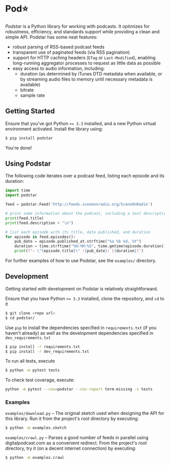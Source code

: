 # Pod⭐

_Podstar_ is a Python library for working with podcasts. It optimizes for robustness, efficiency, and standards support while providing a clean and simple API. Podstar has some neat features:

+ robust parsing of RSS-based podcast feeds
+ transparent use of paginated feeds (via RSS pagination)
+ support for HTTP caching headers (`ETag` or `Last-Modified`), enabling long-running aggregator processes to request as little data as possible
+ easy access to audio information, including:
  + duration (as determined by iTunes DTD metadata when available, or by streaming audio files to memory until necessary metadata is available)
  + bitrate
  + sample rate

## Getting Started

Ensure that you've got Python `>= 3.3` installed, and a new Python virtual environment activated. Install the library using:

```sh
$ pip install podstar
```

You're done!

## Using Podstar

The following code iterates over a podcast feed, listing each episode and its duration:

```python
import time
import podstar

feed = podstar.Feed('http://feeds.sceneonradio.org/SceneOnRadio')

# print some information about the podcast, including a text description (HTML in the description will be removed automatically)
print(feed.title)
print(feed.description + "\n")

# list each episode with its title, date published, and duration
for episode in feed.episodes():
    pub_date = episode.published_at.strftime("%a %b %d, %Y")
    duration = time.strftime("%H:%M:%S", time.gmtime(episode.duration))
    print(f"– \"{episode.title}\" ({pub_date}) [{duration}]")
```

For further examples of how to use Podstar, see the `examples/` directory.

## Development

Getting started with development on Podstar is relatively straightforward. 

Ensure that you have Python `>= 3.3` installed, clone the repository, and `cd` to it

```sh
$ git clone <repo url>
$ cd podstar/
```

Use `pip` to install the dependencies specified in `requirements.txt` (if you haven't already) as well as the development dependencies specified in `dev_requirements.txt`

```sh
$ pip install -r requirements.txt
$ pip install -r dev_requirements.txt
```

To run all tests, execute

```sh
$ python -m pytest tests
```

To check test coverage, execute:

```sh
python -m pytest --cov=podstar --cov-report term-missing -s tests
```

### Examples

`examples/download.py` – The original sketch used when designing the API for this library. Run it from the project's root directory by executing:

```sh
$ python -m examples.sketch
```

`examples/crawl.py` – Parses a good number of feeds in parallel using digitalpodcast.com as a convenient redirect. From the project's root directory, try it (on a decent internet connection) by executing:

```sh
$ python -m examples.crawl
```
